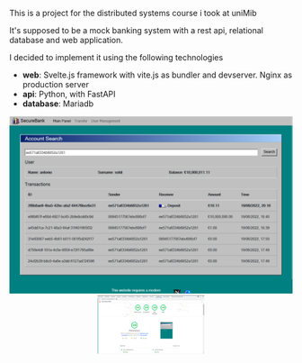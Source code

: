 This is a project for the distributed systems course i took at uniMib

It's supposed to be a mock banking system with a rest api, relational database
and web application.

I decided to implement it using the following technologies

- **web**: Svelte.js framework with vite.js as bundler and devserver. Nginx as production server
- **api**: Python, with FastAPI
- **database**: Mariadb

<p align="center">
<img src="./docs/wide.png" width="600px" height="auto" />
<img src="./docs/fireworks.png" width="190px" height="auto" />
</p>
